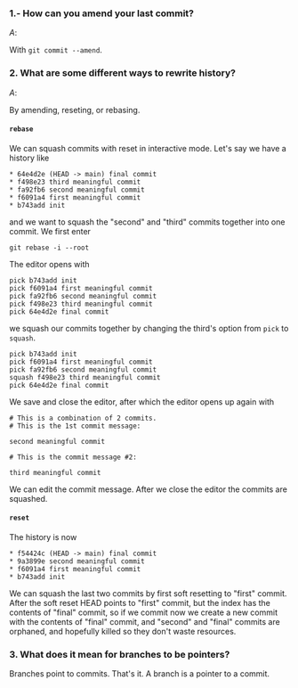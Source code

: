 ### 1.- How can you amend your last commit?

$A:$

With `git commit --amend`.

### 2. What are some different ways to rewrite history?

$A:$

By amending, reseting, or rebasing.

#### `rebase`

We can squash commits with reset in interactive mode.
Let's say we have a history like

```
* 64e4d2e (HEAD -> main) final commit
* f498e23 third meaningful commit
* fa92fb6 second meaningful commit
* f6091a4 first meaningful commit
* b743add init
```

and we want to squash the "second" and "third" commits together into one commit. We first enter

```
git rebase -i --root
```

The editor opens with

```
pick b743add init
pick f6091a4 first meaningful commit
pick fa92fb6 second meaningful commit
pick f498e23 third meaningful commit
pick 64e4d2e final commit
```

we squash our commits together by changing the third's option from `pick` to `squash`.

```
pick b743add init
pick f6091a4 first meaningful commit
pick fa92fb6 second meaningful commit
squash f498e23 third meaningful commit
pick 64e4d2e final commit
```

We save and close the editor, after which the editor opens up again with

```
# This is a combination of 2 commits.
# This is the 1st commit message:

second meaningful commit

# This is the commit message #2:

third meaningful commit
```

We can edit the commit message. After we close the editor the commits are squashed.

#### `reset`

The history is now

```
* f54424c (HEAD -> main) final commit
* 9a3899e second meaningful commit
* f6091a4 first meaningful commit
* b743add init
```

We can squash the last two commits by first soft resetting to "first" commit. After the soft reset HEAD points to "first" commit, but the index has the contents of "final" commit, so if we commit now we create a new commit with the contents of "final" commit, and "second" and "final" commits are orphaned, and hopefully killed so they don't waste resources.

### 3. What does it mean for branches to be pointers?

Branches point to commits. That's it. A branch is a pointer to a commit.
